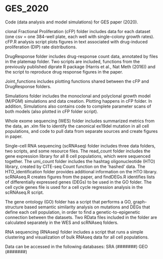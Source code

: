 # GES_2020
Code (data analysis and model simulations) for GES paper (2020).

clonal Fractional Proliferation (cFP) folder includes data for each 
dataset (one csv = one 384-well plate, each well with single-colony growth
rates). cFP.R analysis script plots figures in text associated with drug-induced
proliferation (DIP) rate distributions.

DrugResponse folder includes drug-response count data, annotated by files in
the platemap folder. Two scripts are included, functions from the previously
published diprate R package (Harris et al., Nat Meth (2016)) and the script
to reproduce drug response figures in the paper.

Joint_functions includes plotting functions shared between the cFP and DrugResponse
folders.

Simulations folder includes the monoclonal and polyclonal growth model (M/PGM) 
simulations and data creation. Plotting happens in cFP folder. In addition, Simulations
also contains code to complete parameter scans of both models (also plotted in 
cFP folder script).

Whole exome sequencing (WES) folder includes summarized metrics from the data, an .xlm
file to identify the canonical ex19del mutation in all cell populations, and code to
pull data from separate sources and create figures in paper.

Single-cell RNA sequencing (scRNAseq) folder includes three data folders, two scripts, 
and some resource files. The read_count folder includes the gene expression library for
all 8 cell populations, which were sequenced together. The umi_count folder includes the 
hashtag oligonucleotide (HTO) library, created by CITE-seq Count function on the 'hashed'
data. The HTO_identification folder provides additional information on the HTO library. 
scRNAseq.R creates figures from the paper, and findDEGs.R identifies lists of differentially
expressed genes (DEGs) to be used in the GO folder. The cell cycle genes file is used for 
a cell cycle regression analysis in the scRNAseq.R script.

The gene ontology (GO) folder has a script that performs a GO, graph-structure based 
semantic similarity analysis on mutations and DEGs that define each cell population, in 
order to find a genetic-to-epigenetic connection between the datasets. Two RData files 
included in the folder are calculated separately in the WES and scRNAseq folders.

RNA sequencing (RNAseq) folder includes a script that runs a simple clustering and visualization
of bulk RNAseq data for all cell populations.


Data can be accessed in the following databases:
	SRA (#######)
	GEO (#######)
